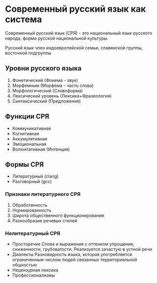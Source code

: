 # Современный русский язык как система
Современный русский язык (СРЯ) - это национальный язык русского народа, форма русской национальной культуры.

Русский язык член индоевропейской семьи, славянской группы, восточной подгруппы

## Уровни русского языка
1) Фонетический (Фонема - звук)
2) Морфемным (Морфема - часть слова)
3) Морфологический (Словоформа)
4) Лексический уровень (Лексика+Фразеология)
5) Синтаксический (Предложения)
## Функции СРЯ
- Коммуникативная
- Когнитивная
- Аккумулятивная
- Эмоциональная
- Волюнтативная (Интенция)

## Формы СРЯ
- Литературный (clang)
- Разговорный (gcc)
### Признаки литературного СРЯ
1) Обработанность
2) Нормированность
3) Широта общественного функционирования
4) Разнообразие речевых стилей
### Нелитературный СРЯ
- Просторечие
  Слова и выражения с оттенком упрощения, сниженности, грубоватости. Реализуется зачастую в устной речи
- Диалекты
  Разновидность языка, которая употребляется ограниченным числом людей связанных территориальной общностью
- Нецензурная лексика
- Профессионализмы


  
